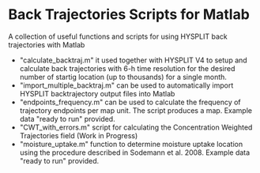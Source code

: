 # Back Trajectories Scripts for Matlab
 A collection of useful functions and scripts for using HYSPLIT back trajectories with Matlab

- "calculate_backtraj.m" it used together with HYSPLIT V4 to setup and calculate back trajectories with 6-h time resolution for the desired number of startig location (up to thousands) for a single month.
- "import_multiple_backtraj.m" can be used to automatically import HYSPLIT backtrajectory output files into Matlab
- "endpoints_frequency.m" can be used to calculate the frequency of trajectory endpoints per map unit. The script produces a map. Example data "ready to run" provided.
- "CWT_with_errors.m" script for calculating the Concentration Weighted Trajectories field (Work in Progress)
- "moisture_uptake.m" function to determine moisture uptake location using the procedure described in Sodemann et al. 2008. Example data "ready to run" provided.